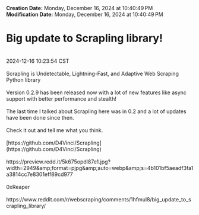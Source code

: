 <div><b>Creation Date:</b> Monday, December 16, 2024 at 10:40:49 PM<br></div>
<div><b>Modification Date:</b> Monday, December 16, 2024 at 10:40:49 PM<br></div>
<div><h1>Big update to Scrapling library!</h1></div>
<div><br></div>
<div> 2024-12-16 10:23:54 CST</div>
<div><br></div>
<div>Scrapling is Undetectable, Lightning-Fast, and Adaptive Web Scraping Python library</div>
<div><br></div>
<div>Version 0.2.9 has been released now with a lot of new features like async support with better performance and stealth!</div>
<div><br></div>
<div>The last time I talked about Scrapling here was in 0.2 and a lot of updates have been done since then.</div>
<div><br></div>
<div>Check it out and tell me what you think.</div>
<div><br></div>
<div>[https://github.com/D4Vinci/Scrapling](https://github.com/D4Vinci/Scrapling)</div>
<div><br></div>
<div>https://preview.redd.it/5k675opdl87e1.jpg?width=2949&ampamp;format=pjpg&ampamp;auto=webp&ampamp;s=4b101bf5aeadf3fa1a3814cc7e8301eff89cd977</div>
<div><br></div>
<div>0xReaper</div>
<div><br></div>
<div>https://www.reddit.com/r/webscraping/comments/1hfmul8/big_update_to_scrapling_library/</div>

